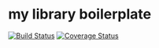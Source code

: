 
# my library boilerplate

[![Build Status](https://travis-ci.org/objectisundefined/library-boilerplate.svg?branch=master)](https://travis-ci.org/objectisundefined/library-boilerplate)
[![Coverage Status](https://coveralls.io/repos/github/objectisundefined/library-boilerplate/badge.svg?branch=master)](https://coveralls.io/github/objectisundefined/library-boilerplate?branch=master)
